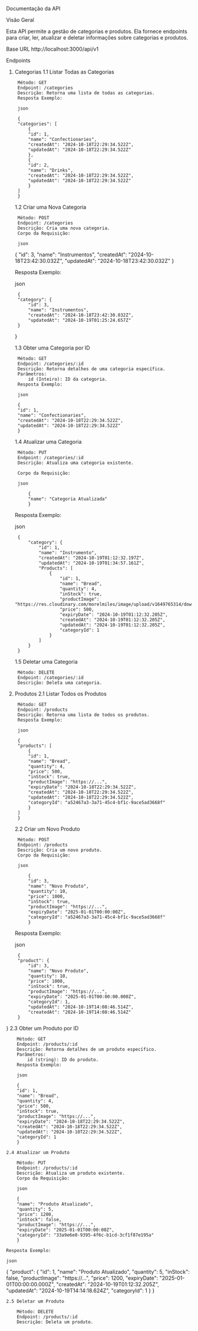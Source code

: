 Documentação da API

Visão Geral

Esta API permite a gestão de categorias e produtos. Ela fornece endpoints para criar, ler, atualizar e deletar informações sobre categorias e produtos.

Base URL
http://localhost:3000/api/v1

Endpoints
1. Categorias
    1.1 Listar Todas as Categorias

        Método: GET
        Endpoint: /categories
        Descrição: Retorna uma lista de todas as categorias.
        Resposta Exemplo:

        json

        {
        "categories": [
            {
            "id": 1,
            "name": "Confectionaries",
            "createdAt": "2024-10-18T22:29:34.522Z",
            "updatedAt": "2024-10-18T22:29:34.522Z"
            },
            {
            "id": 2,
            "name": "Drinks",
            "createdAt": "2024-10-18T22:29:34.522Z",
            "updatedAt": "2024-10-18T22:29:34.522Z"
            }
        ]
        }

    1.2 Criar uma Nova Categoria

        Método: POST
        Endpoint: /categories
        Descrição: Cria uma nova categoria.
        Corpo da Requisição:

        json

    {
        "id": 3,
        "name": "Instrumentos",
        "createdAt": "2024-10-18T23:42:30.032Z",
        "updatedAt": "2024-10-18T23:42:30.032Z"
    }

    Resposta Exemplo:

    json

        {
        "category": {
            "id": 3,
            "name": "Instrumentos",
            "createdAt": "2024-10-18T23:42:30.032Z",
            "updatedAt": "2024-10-19T01:25:24.657Z"
        }
    }

    1.3 Obter uma Categoria por ID

        Método: GET
        Endpoint: /categories/:id
        Descrição: Retorna detalhes de uma categoria específica.
        Parâmetros:
            id (Inteiro): ID da categoria.
        Resposta Exemplo:

        json

        {
        "id": 1,
        "name": "Confectionaries",
        "createdAt": "2024-10-18T22:29:34.522Z",
        "updatedAt": "2024-10-18T22:29:34.522Z"
        }

    1.4 Atualizar uma Categoria

        Método: PUT
        Endpoint: /categories/:id
        Descrição: Atualiza uma categoria existente.
        
        Corpo da Requisição:

        json

            {
            "name": "Categoria Atualizada"
            }

    Resposta Exemplo:

    json

        {
            "category": {
                "id": 1,
                "name": "Instrumento",
                "createdAt": "2024-10-19T01:12:32.197Z",
                "updatedAt": "2024-10-19T01:34:57.161Z",
                "Products": [
                    {
                        "id": 1,
                        "name": "Bread",
                        "quantity": 4,
                        "inStock": true,
                        "productImage": "https://res.cloudinary.com/morelmiles/image/upload/v1649765314/download_nwfpru.jpg",
                        "price": 500,
                        "expiryDate": "2024-10-19T01:12:32.205Z",
                        "createdAt": "2024-10-19T01:12:32.205Z",
                        "updatedAt": "2024-10-19T01:12:32.205Z",
                        "categoryId": 1
                    }
                ]
            }
        }
    
    1.5 Deletar uma Categoria

        Método: DELETE
        Endpoint: /categories/:id
        Descrição: Deleta uma categoria.
   




2. Produtos
    2.1 Listar Todos os Produtos

        Método: GET
        Endpoint: /products
        Descrição: Retorna uma lista de todos os produtos.
        Resposta Exemplo:

        json

        {
        "products": [
            {
            "id": 1,
            "name": "Bread",
            "quantity": 4,
            "price": 500,
            "inStock": true,
            "productImage": "https://...",
            "expiryDate": "2024-10-18T22:29:34.522Z",
            "createdAt": "2024-10-18T22:29:34.522Z",
            "updatedAt": "2024-10-18T22:29:34.522Z",
            "categoryId": "a52467a3-3a71-45c4-bf1c-9ace5ad3668f"
            }
        ]
        }

    2.2 Criar um Novo Produto

        Método: POST
        Endpoint: /products
        Descrição: Cria um novo produto.
        Corpo da Requisição:

        json

            {
            "id": 3,   
            "name": "Novo Produto",
            "quantity": 10,
            "price": 1000,
            "inStock": true,
            "productImage": "https://...",
            "expiryDate": "2025-01-01T00:00:00Z",
            "categoryId": "a52467a3-3a71-45c4-bf1c-9ace5ad3668f"
            }

    Resposta Exemplo:

    json

        {
        "product": {
            "id": 3,
            "name": "Novo Produto",
            "quantity": 10,
            "price": 1000,
            "inStock": true,
            "productImage": "https://...",
            "expiryDate": "2025-01-01T00:00:00.000Z",
            "categoryId": 1,
            "updatedAt": "2024-10-19T14:08:46.514Z",
            "createdAt": "2024-10-19T14:08:46.514Z"
        }
}
    2.3 Obter um Produto por ID

        Método: GET
        Endpoint: /products/:id
        Descrição: Retorna detalhes de um produto específico.
        Parâmetros:
            id (string): ID do produto.
        Resposta Exemplo:

        json

        {
        "id": 1,
        "name": "Bread",
        "quantity": 4,
        "price": 500,
        "inStock": true,
        "productImage": "https://...",
        "expiryDate": "2024-10-18T22:29:34.522Z",
        "createdAt": "2024-10-18T22:29:34.522Z",
        "updatedAt": "2024-10-18T22:29:34.522Z",
        "categoryId": 1
        }

    2.4 Atualizar um Produto

        Método: PUT
        Endpoint: /products/:id
        Descrição: Atualiza um produto existente.
        Corpo da Requisição:

        json

        {
        "name": "Produto Atualizado",
        "quantity": 5,
        "price": 1200,
        "inStock": false,
        "productImage": "https://...",
        "expiryDate": "2025-01-01T00:00:00Z",
        "categoryId": "33a9e6e0-9395-4f6c-b1cd-3cf1f87e195a"
        }

    Resposta Exemplo:

    json
{
    "product": {
        "id": 1,
        "name": "Produto Atualizado",
        "quantity": 5,
        "inStock": false,
        "productImage": "https://...",
        "price": 1200,
        "expiryDate": "2025-01-01T00:00:00.000Z",
        "createdAt": "2024-10-19T01:12:32.205Z",
        "updatedAt": "2024-10-19T14:14:18.624Z",
        "categoryId": 1
    }
}

    2.5 Deletar um Produto

        Método: DELETE
        Endpoint: /products/:id
        Descrição: Deleta um produto.
